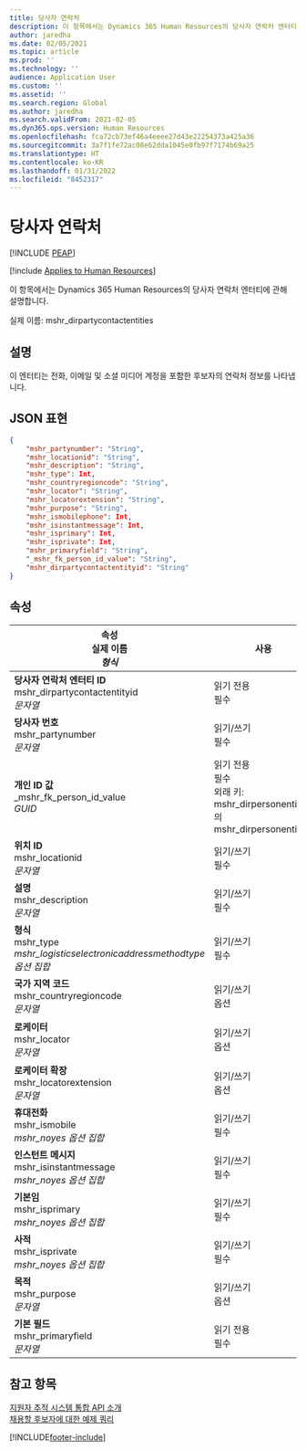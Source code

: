 ```yaml
---
title: 당사자 연락처
description: 이 항목에서는 Dynamics 365 Human Resources의 당사자 연락처 엔터티에 관해 설명합니다.
author: jaredha
ms.date: 02/05/2021
ms.topic: article
ms.prod: ''
ms.technology: ''
audience: Application User
ms.custom: ''
ms.assetid: ''
ms.search.region: Global
ms.author: jaredha
ms.search.validFrom: 2021-02-05
ms.dyn365.ops.version: Human Resources
ms.openlocfilehash: fca72cb73ef46a4eeee27d43e22254373a425a36
ms.sourcegitcommit: 3a7f1fe72ac08e62dda1045e0fb97f7174b69a25
ms.translationtype: HT
ms.contentlocale: ko-KR
ms.lasthandoff: 01/31/2022
ms.locfileid: "8452317"
---
```

# <a name="party-contact"></a>당사자 연락처


[!INCLUDE [PEAP](../includes/peap-1.md)]

[!include [Applies to Human Resources](../includes/applies-to-hr.md)]

이 항목에서는 Dynamics 365 Human Resources의 당사자 연락처 엔터티에 관해 설명합니다.

실제 이름: mshr_dirpartycontactentities

## <a name="description"></a>설명

이 엔터티는 전화, 이메일 및 소셜 미디어 계정을 포함한 후보자의 연락처 정보를 나타냅니다.

## <a name="json-representation"></a>JSON 표현

```json
{
    "mshr_partynumber": "String",
    "mshr_locationid": "String",
    "mshr_description": "String",
    "mshr_type": Int,
    "mshr_countryregioncode": "String",
    "mshr_locator": "String",
    "mshr_locatorextension": "String",
    "mshr_purpose": "String",
    "mshr_ismobilephone": Int,
    "mshr_isinstantmessage": Int,
    "mshr_isprimary": Int,
    "mshr_isprivate": Int,
    "mshr_primaryfield": "String",
    "_mshr_fk_person_id_value": "String",
    "mshr_dirpartycontactentityid": "String"
}
```

## <a name="properties"></a>속성

| 속성<br>**실제 이름**<br>**_형식_** | 사용 | 설명 |
| --- | --- | --- |
| **당사자 연락처 엔터티 ID**<br>mshr_dirpartycontactentityid<br>*문자열* | 읽기 전용<br>필수 | 엔터티 레코드에 대한 시스템 생성 고유 식별자. |
| **당사자 번호**<br>mshr_partynumber<br>*문자열* | 읽기/쓰기<br>필수 | 관련 당사자(개인) 레코드의 ID. |
| **개인 ID 값**<br>_mshr_fk_person_id_value<br>*GUID* | 읽기 전용<br>필수<br>외래 키: mshr_dirpersonentity의 mshr_dirpersonentityid | 당사자(개인) 엔터티 레코드에 대한 시스템 생성 고유 식별자. |
| **위치 ID**<br>mshr_locationid<br>*문자열* | 읽기/쓰기<br>필수 | 주소 레코드의 위치 ID. mshr_logisticspostaladdresslocationcdsentity 엔터티에서 설정합니다. |
| **설명**<br>mshr_description<br>*문자열* | 읽기/쓰기<br>필수 | 연락처 세부 정보에 대한 설명. |
| **형식**<br>mshr_type<br>*mshr_logisticselectronicaddressmethodtype 옵션 집합* | 읽기/쓰기<br>필수 | 연락처 세부 정보 유형. |
| **국가 지역 코드**<br>mshr_countryregioncode<br>*문자열* | 읽기/쓰기<br>옵션 | 주소의 국가 또는 지역입니다. |
| **로케이터**<br>mshr_locator<br>*문자열* | 읽기/쓰기<br>옵션 | 연락처 세부 정보. 예를 들어 유형이 **이메일 주소** 인 경우 이 필드에는 후보자의 이메일 주소가 포함됩니다. |
| **로케이터 확장**<br>mshr_locatorextension<br>*문자열* | 읽기/쓰기<br>옵션 | 로케이터 확장. 예를 들어 유형이 **전화** 인 경우 이 속성에는 전화번호 확장이 포함됩니다. |
| **휴대전화**<br>mshr_ismobile<br>*mshr_noyes 옵션 집합* | 읽기/쓰기<br>필수 | 전화가 휴대전화 번호인지 지정합니다. |
| **인스턴트 메시지**<br>mshr_isinstantmessage<br>*mshr_noyes 옵션 집합* | 읽기/쓰기<br>필수 | 전화기에서 인스턴트 메시징을 사용할 수 있는지 지정합니다. |
| **기본임**<br>mshr_isprimary<br>*mshr_noyes 옵션 집합* | 읽기/쓰기<br>필수 | 연락처 유형의 기본 연락처를 결정합니다. 연락처 유형당 기본 레코드는 하나만 있어야 합니다. |
| **사적**<br>mshr_isprivate<br>*mshr_noyes 옵션 집합* | 읽기/쓰기<br>필수 | 이 주소가 개인의 사적 주소인지 여부를 식별합니다. |
| **목적**<br>mshr_purpose<br>*문자열* | 읽기/쓰기<br>옵션 | 연락처 세부 정보의 목적/역할. |
| **기본 필드**<br>mshr_primaryfield<br>*문자열* | 읽기 전용<br>필수 | 엔터티 레코드의 기본 식별자로 사용되는 필드. 당사자 번호, 유형, 설명 및 로케이터의 조합. |

## <a name="see-also"></a>참고 항목

[지원자 추적 시스템 통합 API 소개](hr-admin-integration-ats-api-introduction.md)<br>
[채용할 후보자에 대한 예제 쿼리](hr-admin-integration-ats-api-candidate-to-hire-example-query.md)



[!INCLUDE[footer-include](../includes/footer-banner.md)]
